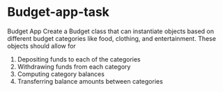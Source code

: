 # Budget-app-task
Budget App
Create a Budget class that can instantiate objects based on different budget categories like
food, clothing, and entertainment. These objects should allow for
1.  Depositing funds to each of the categories
2.  Withdrawing funds from each category
3.  Computing category balances
4.  Transferring balance amounts between categories
